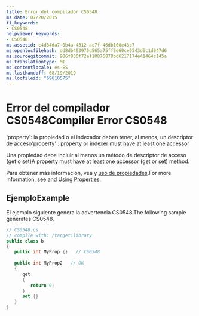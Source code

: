 ```yaml
---
title: Error del compilador CS0548
ms.date: 07/20/2015
f1_keywords:
- CS0548
helpviewer_keywords:
- CS0548
ms.assetid: c4d34da7-0b4a-4312-ac7f-46db100e43c7
ms.openlocfilehash: dd8db493975d565a75ff3d60ce9543d6c1d647d6
ms.sourcegitcommit: 986f836f72ef10876878bd6217174e41464c145a
ms.translationtype: MT
ms.contentlocale: es-ES
ms.lasthandoff: 08/19/2019
ms.locfileid: "69610575"
---
```

# <a name="compiler-error-cs0548"></a><span data-ttu-id="8924b-102">Error del compilador CS0548</span><span class="sxs-lookup"><span data-stu-id="8924b-102">Compiler Error CS0548</span></span>
<span data-ttu-id="8924b-103">'property': la propiedad o el indexador deben tener, al menos, un descriptor de acceso</span><span class="sxs-lookup"><span data-stu-id="8924b-103">'property' : property or indexer must have at least one accessor</span></span>  
  
 <span data-ttu-id="8924b-104">Una propiedad debe incluir al menos un método de descriptor de acceso (get o set)</span><span class="sxs-lookup"><span data-stu-id="8924b-104">A property must have at least one accessor (get or set) method.</span></span>  
  
 <span data-ttu-id="8924b-105">Para obtener más información, vea y [uso de propiedades](../programming-guide/classes-and-structs/using-properties.md).</span><span class="sxs-lookup"><span data-stu-id="8924b-105">For more information, see and [Using Properties](../programming-guide/classes-and-structs/using-properties.md).</span></span>  
  
## <a name="example"></a><span data-ttu-id="8924b-106">Ejemplo</span><span class="sxs-lookup"><span data-stu-id="8924b-106">Example</span></span>  
 <span data-ttu-id="8924b-107">El ejemplo siguiente genera la advertencia CS0548.</span><span class="sxs-lookup"><span data-stu-id="8924b-107">The following sample generates CS0548.</span></span>  
  
```csharp  
// CS0548.cs  
// compile with: /target:library  
public class b  
{  
   public int MyProp {}   // CS0548  
  
   public int MyProp2   // OK  
   {  
      get  
      {  
         return 0;  
      }  
      set {}  
   }  
}  
```
